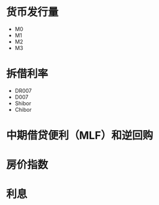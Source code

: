 # 货币发行量
- M0
- M1
- M2
- M3


# 拆借利率

- DR007
- D007
- Shibor
- Chibor


# 中期借贷便利（MLF）和逆回购



# 房价指数



# 利息


